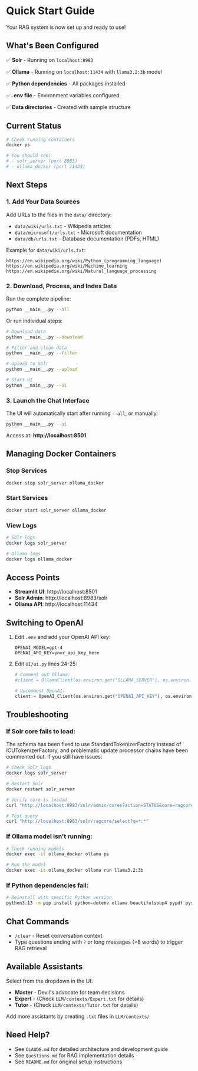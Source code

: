 # Quick Start Guide

Your RAG system is now set up and ready to use!

## What's Been Configured

✅ **Solr** - Running on `localhost:8983`

✅ **Ollama** - Running on `localhost:11434` with `llama3.2:3b` model

✅ **Python dependencies** - All packages installed

✅ **.env file** - Environment variables configured

✅ **Data directories** - Created with sample structure


## Current Status

```bash
# Check running containers
docker ps

# You should see:
# - solr_server (port 8983)
# - ollama_docker (port 11434)
```

## Next Steps

### 1. Add Your Data Sources

Add URLs to the files in the `data/` directory:
- `data/wiki/urls.txt` - Wikipedia articles
- `data/microsoft/urls.txt` - Microsoft documentation
- `data/db/urls.txt` - Database documentation (PDFs, HTML)

Example for `data/wiki/urls.txt`:
```
https://en.wikipedia.org/wiki/Python_(programming_language)
https://en.wikipedia.org/wiki/Machine_learning
https://en.wikipedia.org/wiki/Natural_language_processing
```

### 2. Download, Process, and Index Data

Run the complete pipeline:
```bash
python __main__.py --all
```

Or run individual steps:
```bash
# Download data
python __main__.py --download

# Filter and clean data
python __main__.py --filter

# Upload to Solr
python __main__.py --upload

# Start UI
python __main__.py --ui
```

### 3. Launch the Chat Interface

The UI will automatically start after running `--all`, or manually:
```bash
python __main__.py --ui
```

Access at: **http://localhost:8501**

## Managing Docker Containers

### Stop Services
```bash
docker stop solr_server ollama_docker
```

### Start Services
```bash
docker start solr_server ollama_docker
```

### View Logs
```bash
# Solr logs
docker logs solr_server

# Ollama logs
docker logs ollama_docker
```

## Access Points

- **Streamlit UI**: http://localhost:8501
- **Solr Admin**: http://localhost:8983/solr
- **Ollama API**: http://localhost:11434

## Switching to OpenAI

1. Edit `.env` and add your OpenAI API key:
   ```env
   OPENAI_MODEL=gpt-4
   OPENAI_API_KEY=your_api_key_here
   ```

2. Edit `UI/ui.py` lines 24-25:
   ```python
   # Comment out Ollama:
   #client = OllamaClient(os.environ.get("OLLAMA_SERVER"), os.environ.get("OLLAMA_MODEL"), solr_handler)

   # Uncomment OpenAI:
   client = OpenAI_Client(os.environ.get("OPENAI_API_KEY"), os.environ.get("OPENAI_MODEL"), solr_handler)
   ```

## Troubleshooting

### If Solr core fails to load:

The schema has been fixed to use StandardTokenizerFactory instead of ICUTokenizerFactory, and problematic update processor chains have been commented out. If you still have issues:

```bash
# Check Solr logs
docker logs solr_server

# Restart Solr
docker restart solr_server

# Verify core is loaded
curl "http://localhost:8983/solr/admin/cores?action=STATUS&core=ragcore"

# Test query
curl "http://localhost:8983/solr/ragcore/select?q=*:*"
```

### If Ollama model isn't running:
```bash
# Check running models
docker exec -it ollama_docker ollama ps

# Run the model
docker exec -it ollama_docker ollama run llama3.2:3b
```

### If Python dependencies fail:
```bash
# Reinstall with specific Python version
python3.13 -m pip install python-dotenv ollama beautifulsoup4 pypdf pysolr wikitextparser streamlit langdetect openai
```

## Chat Commands

- `/clear` - Reset conversation context
- Type questions ending with `?` or long messages (>8 words) to trigger RAG retrieval

## Available Assistants

Select from the dropdown in the UI:
- **Master** - Devil's advocate for team decisions
- **Expert** - (Check `LLM/contexts/Expert.txt` for details)
- **Tutor** - (Check `LLM/contexts/Tutor.txt` for details)

Add more assistants by creating `.txt` files in `LLM/contexts/`

## Need Help?

- See `CLAUDE.md` for detailed architecture and development guide
- See `Questions.md` for RAG implementation details
- See `README.md` for original setup instructions
